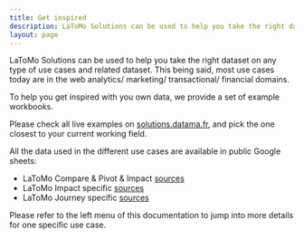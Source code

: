 ```yaml
---
title: Get inspired
description: LaToMo Solutions can be used to help you take the right dataset on any type of use cases and related dataset.
layout: page
---
```


LaToMo Solutions can be used to help you take the right dataset on any type of use cases and related dataset.
This being said, most use cases today are in the web analytics/ marketing/ transactional/ financial domains.

To help you get inspired with you own data, we provide a set of example workbooks.

Please check all live examples on [solutions.datama.fr](http://solutions.datama.fr/), and pick the one closest to your current working field.

All the data used in the different use cases are available in public Google sheets:
* LaToMo Compare & Pivot & Impact [sources](https://docs.google.com/spreadsheets/d/1bNEeqm5CfpPmYPr_t4ff1xcJkSBKoVvwJd4vKB0sDzs/edit#gid=0)
* LaToMo Impact specific [sources](https://docs.google.com/spreadsheets/d/1VJJ2j5ldrSfvLQatd9SAikIJX_2dhBgDCjkdX_oUgB4/edit#gid=0)
* LaToMo Journey specific [sources](https://docs.google.com/spreadsheets/d/1Z2JovUx_q7uLR2iy_fukiJWpIrA1o5wfvfnaHQUgBE4/edit#gid=0)

Please refer to the left menu of this documentation to jump into more details for one specific use case.
